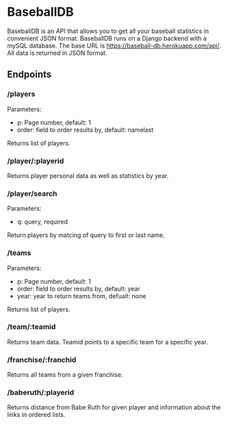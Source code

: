 # BaseballDB

BaseballDB is an API that allows you to get all your baseball statistics in convenient JSON format. BaseballDB runs on a Django backend with a mySQL database. The base URL is https://baseball-db.herokuapp.com/api/. All data is returned in JSON format.

## Endpoints

### /players

Parameters:

* p: Page number, default: 1
* order: field to order results by, default: namelast

Returns list of players.

### /player/:playerid

Returns player personal data as well as statistics by year.

### /player/search

Parameters:

* q: query, required

Return players by matcing of query to first or last name.


### /teams

Parameters:

* p: Page number, default: 1
* order: field to order results by, default: year
* year: year to return teams from, defualt: none

Returns list of players.

### /team/:teamid

Returns team data. Teamid points to a specific team for a specific year.


### /franchise/:franchid

Returns all teams from a given franchise.


### /baberuth/:playerid

Returns distance from Babe Ruth for given player and information about the links in ordered lists.




